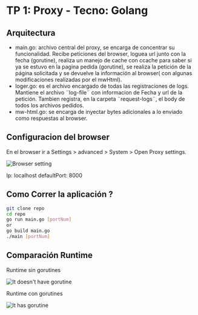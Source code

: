 # TP 1: Proxy - Tecno: Golang

## Arquitectura

- main.go: archivo central del proxy, se encarga de concentrar su funcionalidad. Recibe peticiones del browser, loguea url junto con la fecha (gorutine), realiza un manejo de cache con ccache para saber si ya se estuvo en la pagina pedida (gorutine), se realiza la petición de la página solicitada y se devuelve la información al browser( con algunas modificaciones realizadas por el  mwHtml).
- loger.go: es el archivo encargado de todas las registraciones de logs. Mantiene  el archivo ¨log-file¨ con informacion de Fecha y url de la petición. Tambien registra, en la carpeta ¨request-logs¨, el body de todos los archivos pedidos.
- mw-html.go: se encarga de inyectar bytes adicionales a lo enviado como respuestas al browser.

## Configuracion del browser

En el browser ir a Settings > advanced > System > Open Proxy settings.

![Browser setting](https://i.imgur.com/PiMDTuU.png)

Ip: localhost
defaultPort: 8000

## Como Correr la aplicación ?

```bash
git clone repo
cd repo
go run main.go [portNum]
or
go build main.go
./main [portNum]
```

## Comparación Runtime

Runtime sin gorutines

![It doesn't have gorutine](https://i.imgur.com/JYtYErU.png)

Runtime con gorutines

![It has gorutine](https://i.imgur.com/yNRUbMy.png)
